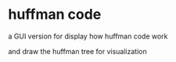 # huffman code
a GUI version for display how huffman code work

and draw the huffman tree for visualization
